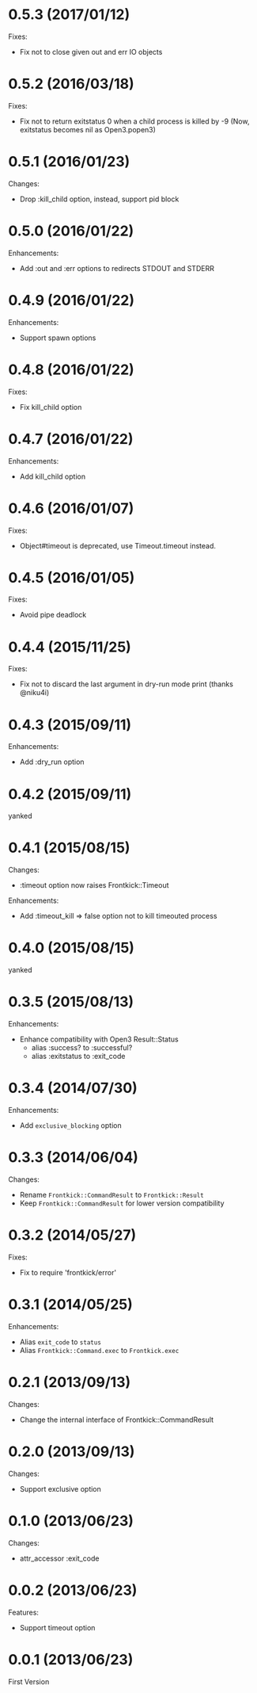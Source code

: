 # 0.5.3 (2017/01/12)

Fixes:

- Fix not to close given out and err IO objects

# 0.5.2 (2016/03/18)

Fixes:

- Fix not to return exitstatus 0 when a child process is killed by -9 (Now, exitstatus becomes nil as Open3.popen3)

# 0.5.1 (2016/01/23)

Changes:

- Drop :kill_child option, instead, support pid block

# 0.5.0 (2016/01/22)

Enhancements:

- Add :out and :err options to redirects STDOUT and STDERR

# 0.4.9 (2016/01/22)

Enhancements:

- Support spawn options

# 0.4.8 (2016/01/22)

Fixes:

- Fix kill_child option

# 0.4.7 (2016/01/22)

Enhancements:

- Add kill_child option

# 0.4.6 (2016/01/07)

Fixes:

- Object#timeout is deprecated, use Timeout.timeout instead.

# 0.4.5 (2016/01/05)

Fixes:

- Avoid pipe deadlock

# 0.4.4 (2015/11/25)

Fixes:

- Fix not to discard the last argument in dry-run mode print (thanks @niku4i)

# 0.4.3 (2015/09/11)

Enhancements:

- Add :dry_run option

# 0.4.2 (2015/09/11)

yanked

# 0.4.1 (2015/08/15)

Changes:

- :timeout option now raises Frontkick::Timeout

Enhancements:

- Add :timeout_kill => false option not to kill timeouted process

# 0.4.0 (2015/08/15)

yanked

# 0.3.5 (2015/08/13)

Enhancements:

- Enhance compatibility with Open3 Result::Status
  - alias :success? to :successful?
  - alias :exitstatus to :exit_code

# 0.3.4 (2014/07/30)

Enhancements:

- Add `exclusive_blocking` option

# 0.3.3 (2014/06/04)

Changes:

- Rename `Frontkick::CommandResult` to `Frontkick::Result`
- Keep `Frontkick::CommandResult` for lower version compatibility

# 0.3.2 (2014/05/27)

Fixes:

- Fix to require 'frontkick/error'

# 0.3.1 (2014/05/25)

Enhancements:

- Alias `exit_code` to `status`
- Alias `Frontkick::Command.exec` to `Frontkick.exec`

# 0.2.1 (2013/09/13)

Changes:

- Change the internal interface of Frontkick::CommandResult

# 0.2.0 (2013/09/13)

Changes:

- Support exclusive option

# 0.1.0 (2013/06/23)

Changes:

- attr_accessor :exit_code

# 0.0.2 (2013/06/23)

Features:

- Support timeout option

# 0.0.1 (2013/06/23)

First Version

